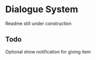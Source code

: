 # Dialogue System

Readme still under construction

## Todo

Optional show notification for giving item